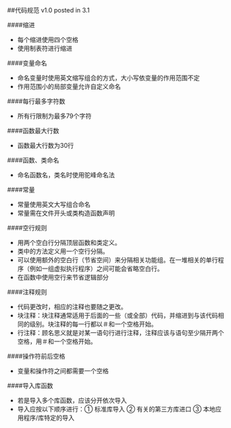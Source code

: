 ##代码规范 v1.0    posted in 3.1

####缩进
* 每个缩进使用四个空格
* 使用制表符进行缩进

####变量命名
* 命名变量时使用英文缩写组合的方式，大小写依变量的作用范围不定
* 作用范围小的局部变量允许自定义命名

####每行最多字符数
* 所有行限制为最多79个字符

####函数最大行数
* 函数最大行数为30行

####函数、类命名
* 命名函数名，类名时使用驼峰命名法

####常量
* 常量使用英文大写组合命名
* 常量需在文件开头或类构造函数声明

####空行规则
* 用两个空白行分隔顶层函数和类定义。
* 类中的方法定义用一个空行分隔。
* 可以使用额外的空白行（节省空间）来分隔相关功能组。在一堆相关的单行程序（例如一组虚拟执行程序）之间可能会省略空白行。
* 在函数中使用空行来节省逻辑部分

####注释规则
* 代码更改时，相应的注释也要随之更改。
* 块注释：块注释通常适用于后面的一些（或全部）代码，并缩进到与该代码相同的级别。块注释的每一行都以＃和一个空格开始。
* 行注释：顾名思义就是对某一语句行进行注释，注释应该与语句至少隔开两个空格，用＃和一个空格开始。

####操作符前后空格
* 变量和操作符之间都需要一个空格

####导入库函数
* 若是导入多个库函数，应该分开依次导入
* 导入应按以下顺序进行：① 标准库导入
② 有关的第三方库进口
③ 本地应用程序/库特定的导入

